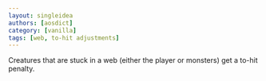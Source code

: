 ```yaml
---
layout: singleidea
authors: [aosdict]
category: [vanilla]
tags: [web, to-hit adjustments]
---
```

Creatures that are stuck in a web (either the player or monsters) get a to-hit penalty.
